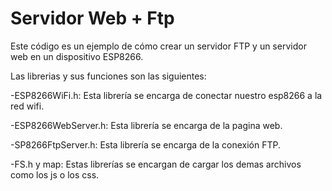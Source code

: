 # Servidor Web + Ftp

Este código es un ejemplo de cómo crear un servidor FTP y un servidor web en un dispositivo ESP8266.

Las librerias y sus funciones son las siguientes:

-ESP8266WiFi.h: Esta librería se encarga de conectar nuestro esp8266 a la red wifi.

-ESP8266WebServer.h: Esta librería se encarga de la pagina web.

-SP8266FtpServer.h: Esta librería se encarga de la conexión FTP.

-FS.h y map: Estas librerías se encargan de cargar los demas archivos como los js o los css.
